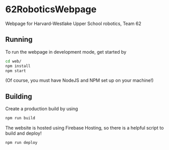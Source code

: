 # 62RoboticsWebpage
Webpage for Harvard-Westlake Upper School robotics, Team 62

## Running
To run the webpage in development mode, get started by
```bash
cd web/
npm install
npm start
```
(Of course, you must have NodeJS and NPM set up on your machine!)

## Building
Create a production build by using
```bash
npm run build
```

The website is hosted using Firebase Hosting, so there is a helpful script to build and deploy!
```
npm run deploy
```